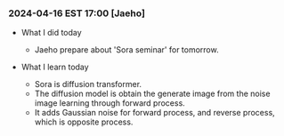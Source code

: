 ### 2024-04-16 EST 17:00 [Jaeho]
- What I did today

    * Jaeho prepare about 'Sora seminar' for tomorrow.

- What I learn today
    * Sora is diffusion transformer.
    * The diffusion model is obtain the generate image from the noise image learning through forward process.
    * It adds Gaussian noise for forward process, and reverse process, which is opposite process.
